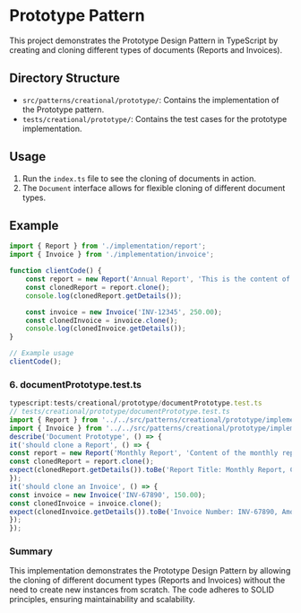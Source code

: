 # Prototype Pattern

This project demonstrates the Prototype Design Pattern in TypeScript by creating and cloning different types of documents (Reports and Invoices).

## Directory Structure
- `src/patterns/creational/prototype/`: Contains the implementation of the Prototype pattern.
- `tests/creational/prototype/`: Contains the test cases for the prototype implementation.

## Usage
1. Run the `index.ts` file to see the cloning of documents in action.
2. The `Document` interface allows for flexible cloning of different document types.

## Example
```ts
import { Report } from './implementation/report';
import { Invoice } from './implementation/invoice';

function clientCode() {
    const report = new Report('Annual Report', 'This is the content of the annual report.');
    const clonedReport = report.clone();
    console.log(clonedReport.getDetails());

    const invoice = new Invoice('INV-12345', 250.00);
    const clonedInvoice = invoice.clone();
    console.log(clonedInvoice.getDetails());
}

// Example usage
clientCode();
```

### 6. documentPrototype.test.ts
```ts
typescript:tests/creational/prototype/documentPrototype.test.ts
// tests/creational/prototype/documentPrototype.test.ts
import { Report } from '../../src/patterns/creational/prototype/implementation/report';
import { Invoice } from '../../src/patterns/creational/prototype/implementation/invoice';
describe('Document Prototype', () => {
it('should clone a Report', () => {
const report = new Report('Monthly Report', 'Content of the monthly report.');
const clonedReport = report.clone();
expect(clonedReport.getDetails()).toBe('Report Title: Monthly Report, Content: Content of the monthly report.');
});
it('should clone an Invoice', () => {
const invoice = new Invoice('INV-67890', 150.00);
const clonedInvoice = invoice.clone();
expect(clonedInvoice.getDetails()).toBe('Invoice Number: INV-67890, Amount: $150');
});
});
```

### Summary
This implementation demonstrates the Prototype Design Pattern by allowing the cloning of different document types (Reports and Invoices) without the need to create new instances from scratch. The code adheres to SOLID principles, ensuring maintainability and scalability.